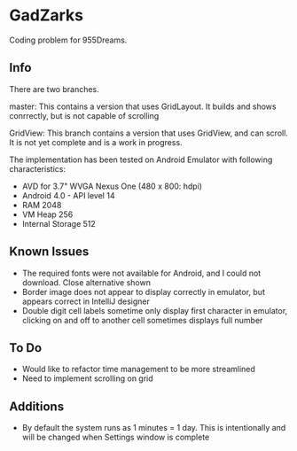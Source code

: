 GadZarks
========

Coding problem for 955Dreams.

Info
----
There are two branches.

master:
This contains a version that uses GridLayout. It builds and shows conrrectly, but is not capable of scrolling

GridView:
This branch contains a version that uses GridView, and can scroll. It is not yet complete and is a work in progress.

The implementation has been tested on Android Emulator with following characteristics:
- AVD for 3.7" WVGA Nexus One (480 x 800: hdpi)
- Android 4.0 - API level 14
- RAM 2048
- VM Heap 256
- Internal Storage 512 

Known Issues
------------

- The required fonts were not available for Android, and I could not download. Close alternative shown
- Border image does not appear to display correctly in emulator, but appears correct in IntelliJ designer
- Double digit cell labels sometime only display first character in emulator, clicking on and off to another cell sometimes displays full number

To Do
-----

- Would like to refactor time management to be more streamlined
- Need to implement scrolling on grid

Additions
---------

- By default the system runs as 1 minutes = 1 day. This is intentionally and will be changed when Settings window is complete

